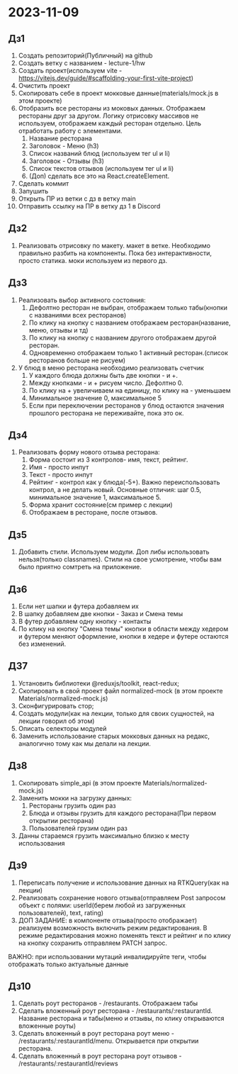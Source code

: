 # 2023-11-09

## Дз1

1. Создать репозиторий(Публичный) на github
2. Создать ветку с названием - lecture-1/hw
3. Создать проект(используем vite - https://vitejs.dev/guide/#scaffolding-your-first-vite-project)
4. Очистить проект
5. Скопировать себе в проект мокковые данные(materials/mock.js в этом проекте)
6. Отобразить все рестораны из моковых данных. Отображаем рестораны друг за другом. Логику отрисовку массивов не используем, отображаем каждый ресторан отдельно. Цель отработать работу с элементами.
   1. Название ресторана
   2. Заголовок - Меню (h3)
   3. Список названий блюд (используем тег ul и li)
   4. Заголовок - Отзывы (h3)
   5. Список текстов отзывов (используем тег ul и li)
   6. (Доп) сделать все это на React.createElement.
7. Сделать коммит
8. Запушить
9. Открыть ПР из ветки с дз в ветку main
10. Отправить ссылку на ПР в ветку дз 1 в Discord

## Дз2

1. Реализовать отрисовку по макету. макет в ветке. Необходимо правильно разбить на компоненты. Пока без интерактивности, просто статика. моки используем из первого дз.

## Дз3

1. Реализовать выбор активного состояния:
   1. Дефолтно ресторан не выбран, отображаем только табы(кнопки с названиями всех ресторанов)
   2. По клику на кнопку с названием отображаем ресторан(название, меню, отзывы и тд)
   3. По клику на кнопку с названием другого отображаем другой ресторан.
   4. Одновременно отображаем только 1 активный ресторан.(список ресторанов больше не рисуем)
2. У блюд в меню ресторана необходимо реализовать счетчик
   1. У каждого блюда должны быть две кнопки - и +.
   2. Между кнопками - и + рисуем число. Дефолтно 0.
   3. По клику на + увеличиваем на единицу, по клику на - уменьшаем
   4. Минимальное значение 0, максимальное 5
   5. Если при переключении ресторанов у блюд остаются значения прошлого ресторана не переживайте, пока это ок.

## Дз4

1. Реализовать форму нового отзыва ресторана:
   1. Форма состоит из 3 контролов- имя, текст, рейтинг.
   2. Имя - просто инпут
   3. Текст - просто инпут
   4. Рейтинг - контрол как у блюда(-5+). Важно переиспользовать контрол, а не делать новый. Основные отличия: шаг 0.5, минимальное значение 1, максимальное 5.
   5. Форма хранит состояние(см пример с лекции)
   6. Отображаем в ресторане, после отзывов.

## Дз5

1. Добавить стили. Используем модули. Доп либы использовать нельзя(только classnames). Стили на свое усмотрение, чтобы вам было приятно сомтреть на приложение.

## Дз6

1. Если нет шапки и футера добавляем их
2. В шапку добавляем две кнопки - Заказ и Смена темы
3. В футер добавляем одну кнопку - контакты
4. По клику на кнопку "Смена темы" кнопки в области между хедером и футером меняют оформление, кнопки в хедере и футере остаются без изменений.

## ДЗ7

1. Установить библиотеки @reduxjs/toolkit, react-redux;
2. Скопировать в свой проект файл normalized-mock (в этом проекте Materials/normalized-mock.js)
3. Сконфигурировать стор;
4. Создать модули(как на лекции, только для своих сущностей, на лекции говорил об этом)
5. Описать селекторы модулей
6. Заменить использование старых мокковых данных на редакс, аналогично тому как мы делали на лекции.

## Дз8

1. Скопировать simple_api (в этом проекте Materials/normalized-mock.js)
2. Заменить мокки на загрузку данных:
   1. Рестораны грузить один раз
   2. Блюда и отзывы грузить для каждого ресторана(При первом открытии ресторана)
   3. Пользователей грузим один раз
3. Данны стараемся грузить максимально близко к месту использования

## Дз9

1. Переписать получение и использование данных на RTKQuery(как на лекции)
2. Реализовать сохранение нового отзыва(отправляем Post запросом объект с полями: userId(берем любой из загруженных пользователей), text, rating)
3. ДОП ЗАДАНИЕ: в компоненте отзыва(просто отображает) реализуем возможность включить режим редактирования. В режиме редактирования можно поменять текст и рейтинг и по клику на кнопку сохранить отправляем PATCH запрос.

ВАЖНО: при использовании мутаций инвалидируйте теги, чтобы отображать только актуальные данные

## Дз10

1. Сделать роут ресторанов - /restaurants. Отображаем табы
2. Сделать вложенный роут ресторана - /restaurants/:restaurantId. Название ресторана и табы(меню и отзывы, по клику открываются вложенные роуты)
3. Сделать вложенный в роут ресторана роут меню - /restaurants/:restaurantId/menu. Открывается при открытии ресторана.
4. Сделать вложенный в роут ресторана роут отзывов - /restaurants/:restaurantId/reviews
